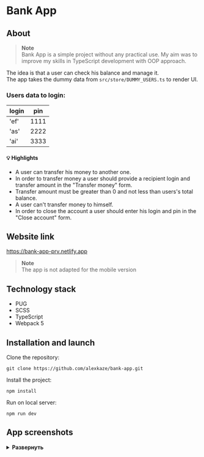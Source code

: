 # Bank App

## About

> **Note**  
> Bank App is a simple project without any practical use. My aim was to improve my skills in TypeScript development with OOP approach.

The idea is that a user can check his balance and manage it.  
The app takes the dummy data from `src/store/DUMMY_USERS.ts` to render UI.

### Users data to login:

| login | pin  |
| ----- | ---- |
| 'ef'  | 1111 |
| 'as'  | 2222 |
| 'ai'  | 3333 |

#### 💡 Highlights

- A user can transfer his money to another one.
- In order to transfer money a user should provide a recipient login and transfer amount in the "Transfer money" form.
- Transfer amount must be greater than 0 and not less than users's total balance.
- A user can't transfer money to himself.
- In order to close the account a user should enter his login and pin in the "Close account" form.

## Website link

https://bank-app-prv.netlify.app

> **Note**  
> The app is not adapted for the mobile version

## Technology stack

- PUG
- SCSS
- TypeScript
- Webpack 5

## Installation and launch

Clone the repository:

```
git clone https://github.com/alexkaze/bank-app.git
```

Install the project:

```
npm install
```

Run on local server:

```
npm run dev
```

## App screenshots
<details><summary><b>Развернуть</b></summary>

![main-page](https://github.com/alexkaze/bank-app/assets/85958340/21037a20-bb94-4bf3-bd1f-a7ae5abfd5a5)
![ui-page](https://github.com/alexkaze/bank-app/assets/85958340/f909ae73-309e-48f6-8ff1-66cc7916689e)

</details>
